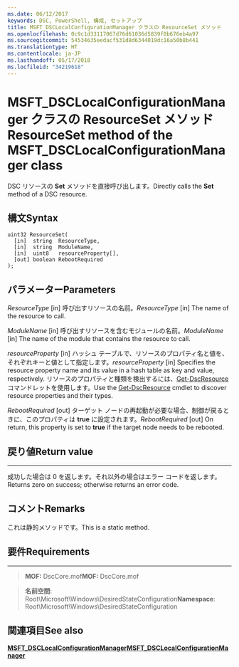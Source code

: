 ```yaml
---
ms.date: 06/12/2017
keywords: DSC, PowerShell, 構成, セットアップ
title: MSFT_DSCLocalConfigurationManager クラスの ResourceSet メソッド
ms.openlocfilehash: 0c9c1d33117067d76d61036d5839f0b676eb4a97
ms.sourcegitcommit: 54534635eedacf531d8d6344019dc16a50b8b441
ms.translationtype: HT
ms.contentlocale: ja-JP
ms.lasthandoff: 05/17/2018
ms.locfileid: "34219618"
---
```

# <a name="resourceset-method-of-the-msftdsclocalconfigurationmanager-class"></a><span data-ttu-id="85aae-103">MSFT_DSCLocalConfigurationManager クラスの ResourceSet メソッド</span><span class="sxs-lookup"><span data-stu-id="85aae-103">ResourceSet method of the MSFT_DSCLocalConfigurationManager class</span></span>

<span data-ttu-id="85aae-104">DSC リソースの **Set** メソッドを直接呼び出します。</span><span class="sxs-lookup"><span data-stu-id="85aae-104">Directly calls the **Set** method of a DSC resource.</span></span>

<a name="syntax"></a><span data-ttu-id="85aae-105">構文</span><span class="sxs-lookup"><span data-stu-id="85aae-105">Syntax</span></span>
------

```mof
uint32 ResourceSet(
  [in]  string  ResourceType,
  [in]  string  ModuleName,
  [in]  uint8   resourceProperty[],
  [out] boolean RebootRequired
);
```

<a name="parameters"></a><span data-ttu-id="85aae-106">パラメーター</span><span class="sxs-lookup"><span data-stu-id="85aae-106">Parameters</span></span>
----------

<span data-ttu-id="85aae-107">*ResourceType* \[in\] 呼び出すリソースの名前。</span><span class="sxs-lookup"><span data-stu-id="85aae-107">*ResourceType* \[in\] The name of the resource to call.</span></span>

<span data-ttu-id="85aae-108">*ModuleName* \[in\] 呼び出すリソースを含むモジュールの名前。</span><span class="sxs-lookup"><span data-stu-id="85aae-108">*ModuleName* \[in\] The name of the module that contains the resource to call.</span></span>

<span data-ttu-id="85aae-109">*resourceProperty* \[in\] ハッシュ テーブルで、リソースのプロパティ名と値を、それぞれキーと値として指定します。</span><span class="sxs-lookup"><span data-stu-id="85aae-109">*resourceProperty* \[in\] Specifies the resource property name and its value in a hash table as key and value, respectively.</span></span> <span data-ttu-id="85aae-110">リソースのプロパティと種類を検出するには、[Get-DscResource](https://technet.microsoft.com/library/dn521625.aspx) コマンドレットを使用します。</span><span class="sxs-lookup"><span data-stu-id="85aae-110">Use the [Get-DscResource](https://technet.microsoft.com/library/dn521625.aspx) cmdlet to discover resource properties and their types.</span></span>

<span data-ttu-id="85aae-111">*RebootRequired* \[out\] ターゲット ノードの再起動が必要な場合、制御が戻るときに、このプロパティは **true** に設定されます。</span><span class="sxs-lookup"><span data-stu-id="85aae-111">*RebootRequired* \[out\] On return, this property is set to **true** if the target node needs to be rebooted.</span></span>

## <a name="return-value"></a><span data-ttu-id="85aae-112">戻り値</span><span class="sxs-lookup"><span data-stu-id="85aae-112">Return value</span></span>
------------

<span data-ttu-id="85aae-113">成功した場合は 0 を返します。それ以外の場合はエラー コードを返します。</span><span class="sxs-lookup"><span data-stu-id="85aae-113">Returns zero on success; otherwise returns an error code.</span></span>

## <a name="remarks"></a><span data-ttu-id="85aae-114">コメント</span><span class="sxs-lookup"><span data-stu-id="85aae-114">Remarks</span></span>

<span data-ttu-id="85aae-115">これは静的メソッドです。</span><span class="sxs-lookup"><span data-stu-id="85aae-115">This is a static method.</span></span>

## <a name="requirements"></a><span data-ttu-id="85aae-116">要件</span><span class="sxs-lookup"><span data-stu-id="85aae-116">Requirements</span></span>
------------
><span data-ttu-id="85aae-117">**MOF:** DscCore.mof</span><span class="sxs-lookup"><span data-stu-id="85aae-117">**MOF:** DscCore.mof</span></span>

><span data-ttu-id="85aae-118">**名前空間**: Root\Microsoft\Windows\DesiredStateConfiguration</span><span class="sxs-lookup"><span data-stu-id="85aae-118">**Namespace**: Root\Microsoft\Windows\DesiredStateConfiguration</span></span>


## <a name="see-also"></a><span data-ttu-id="85aae-119">関連項目</span><span class="sxs-lookup"><span data-stu-id="85aae-119">See also</span></span>


[<span data-ttu-id="85aae-120">**MSFT_DSCLocalConfigurationManager**</span><span class="sxs-lookup"><span data-stu-id="85aae-120">**MSFT_DSCLocalConfigurationManager**</span></span>](msft-dsclocalconfigurationmanager.md)